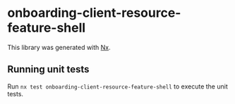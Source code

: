 # onboarding-client-resource-feature-shell

This library was generated with [Nx](https://nx.dev).

## Running unit tests

Run `nx test onboarding-client-resource-feature-shell` to execute the unit tests.
